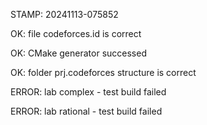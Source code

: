 STAMP: 20241113-075852
OK: file codeforces.id is correct
OK: CMake generator successed
OK: folder prj.codeforces structure is correct
ERROR: lab complex - test build failed
ERROR: lab rational - test build failed
